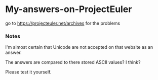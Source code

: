# My-answers-on-ProjectEuler
go to https://projecteuler.net/archives for the problems

### Notes
I'm almost certain that Unicode are not accepted on that website as an answer.

The answers are compared to there stored ASCII values? I think?

Please test it yourself.
